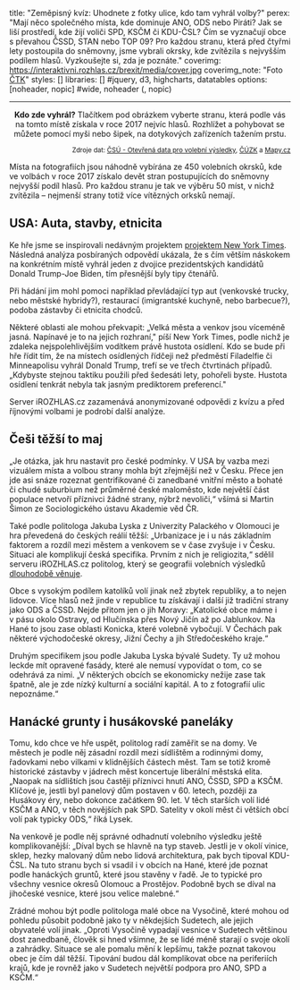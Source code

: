 title: "Zeměpisný kvíz: Uhodnete z fotky ulice, kdo tam vyhrál volby?"
perex: "Mají něco společného místa, kde dominuje ANO, ODS nebo Piráti? Jak se liší prostředí, kde žijí voliči SPD, KSČM či KDU-ČSL? Čím se vyznačují obce s převahou ČSSD, STAN nebo TOP 09? Pro každou stranu, která před čtyřmi lety postoupila do sněmovny, jsme vybrali okrsky, kde zvítězila s nejvyšším podílem hlasů. Vyzkoušejte si, zda je poznáte."
coverimg: https://interaktivni.rozhlas.cz/brexit/media/cover.jpg
coverimg_note: "Foto <a href='https://ctk.cz'>ČTK</a>"
styles: []
libraries: [] #jquery, d3, highcharts, datatables
options: [noheader, nopic] #wide, noheader (, nopic)

---

<wide><p style="text-align:center;"><strong>Kdo zde vyhrál?</strong> Tlačítkem pod obrázkem vyberte stranu, která podle vás na tomto místě získala v roce 2017 nejvíc hlasů. Rozhlížet a pohybovat se můžete pomocí myši nebo šipek, na dotykových zařízeních tažením prstu.</p>
</wide>
<wide>

<div id="app"></div>
<p style="font-size:smaller;text-align:right;">Zdroje dat: <a href="https://volby.cz/opendata/opendata.htm">ČSÚ - Otevřená data pro volební výsledky</a>, <a href="https://vdp.cuzk.cz/">ČÚZK</a> a <a href="https://api.mapy.cz/">Mapy.cz</a></p>
</wide>

Místa na fotografiích jsou náhodně vybírána ze 450 volebních okrsků, kde ve volbách v roce 2017 získalo devět stran postupujících do sněmovny nejvyšší podíl hlasů. Pro každou stranu je tak ve výběru 50 míst, v nichž zvítězila – nejmenší strany totiž více vítězných orksků nemají.

## USA: Auta, stavby, etnicita

Ke hře jsme se inspirovali nedávným projektem [projektem New York Times](https://www.nytimes.com/interactive/2021/upshot/trump-biden-geography-quiz.html). Následná analýza posbíraných odpovědí ukázala, že s čím větším náskokem na konkrétním místě vyhrál jeden z dvojice prezidentských kandidátů Donald Trump-Joe Biden, tím přesnější byly tipy čtenářů.

Při hádání jim mohl pomoci například převládající typ aut (venkovské trucky, nebo městské hybridy?), restaurací (imigrantské kuchyně, nebo barbecue?), podoba zástavby či etnicita chodců.

<!--[[ZPRAVY_ARTICLE:5995242:1:1]]-->

Některé oblasti ale mohou překvapit: „Velká města a venkov jsou víceméně jasná. Napínavé je to na jejich rozhraní," píší New York Times, podle nichž je zdaleka nejspolehlivějším vodítkem právě hustota osídlení. Kdo se bude při hře řídit tím, že na místech osídlených řídčeji než předměstí Filadelfie či Minneapolisu vyhrál Donald Trump, trefí se ve třech čtvrtinách případů. „Kdybyste stejnou taktiku použili před šedesáti lety, pohořeli byste. Hustota osídlení tenkrát nebyla tak jasným prediktorem preferencí."

Server iROZHLAS.cz zazamenává anonymizované odpovědi z kvízu a před říjnovými volbami je podrobí další analýze.

## Češi těžší to maj

„Je otázka, jak hru nastavit pro české podmínky. V USA by vazba mezi vizuálem místa a volbou strany mohla být zřejmější než v Česku. Přece jen jde asi snáze rozeznat gentrifikované či zanedbané vnitřní město a bohaté či chudé suburbium než průměrné české maloměsto, kde největší část populace netvoří příznivci žádné strany, nýbrž nevoliči,“ všímá si Martin Šimon ze Sociologického ústavu Akademie věd ČR.

Také podle politologa Jakuba Lyska z Univerzity Palackého v Olomouci je hra převedená do českých reálií těžší: „Urbanizace je i u nás základním faktorem a rozdíl mezi městem a venkovem se v čase zvyšuje i v Česku. Situaci ale komplikují česká specifika. Prvním z nich je religiozita,“ sdělil serveru iROZHLAS.cz politolog, který se geografii volebních výsledků [dlouhodobě věnuje](https://www.tandfonline.com/doi/full/10.1080/17445647.2020.1819901).

<!--[[ZPRAVY_ARTICLE:5999162:0:1]]-->

Obce s vysokým podílem katolíků volí jinak než zbytek republiky, a to nejen lidovce. Více hlasů než jinde v republice tu získávají i další již tradiční strany jako ODS a ČSSD. Nejde přitom jen o jih Moravy: „Katolické obce máme i v pásu okolo Ostravy, od Hlučínska přes Nový Jičín až po Jablunkov. Na Hané to jsou zase oblasti Konicka, které volebně vybočují. V Čechách pak některé východočeské okresy, Jižní Čechy a jih Středočeského kraje.“

Druhým specifikem jsou podle Jakuba Lyska bývalé Sudety. Ty už mohou leckde mít opravené fasády, které ale nemusí vypovídat o tom, co se odehrává za nimi. „V některých obcích se ekonomicky nežije zase tak špatně, ale je zde nízký kulturní a sociální kapitál. A to z fotografií ulic nepoznáme.“

## Hanácké grunty i husákovské paneláky

Tomu, kdo chce ve hře uspět, politolog radí zaměřit se na domy. Ve městech je podle něj zásadní rozdíl mezi sídlištěm a rodinnými domy, řadovkami nebo vilkami v klidnějších částech měst. Tam se totiž kromě historické zástavby v jádrech měst koncertuje liberální městská elita. „Naopak na sídlištích jsou častěji příznivci hnutí ANO, ČSSD, SPD a KSČM. Klíčové je, jestli byl panelový dům postaven v 60. letech, později za Husákovy éry, nebo dokonce začátkem 90. let. V těch starších volí lidé KSČM a ANO, v těch novějších pak SPD. Satelity v okolí měst či větších obcí volí pak typicky ODS,“ říká Lysek.

Na venkově je podle něj správné odhadnutí volebního výsledku ještě komplikovanější: „Díval bych se hlavně na typ staveb. Jestli je v okolí vinice, sklep, hezky malovaný dům nebo lidová architektura, pak bych tipoval KDU-ČSL. Na tuto stranu bych si vsadil i v obcích na Hané, které jde poznat podle hanáckých gruntů, které jsou stavěny v řadě. Je to typické pro všechny vesnice okresů Olomouc a Prostějov. Podobně bych se díval na jihočeské vesnice, které jsou velice malebné.“

Zrádné mohou být podle politologa malé obce na Vysočině, které mohou od pohledu působit podobně jako ty v někdejších Sudetech, ale jejich obyvatelé volí jinak. „Oproti Vysočině vypadají vesnice v Sudetech většinou dost zanedbaně, člověk si hned všimne, že se lidé méně starají o svoje okolí a zahrádky. Situace se ale pomalu mění k lepšímu, takže poznat takovou obec je čím dál těžší. Tipování budou dál komplikovat obce na periferiích krajů, kde je rovněž jako v Sudetech největší podpora pro ANO, SPD a KSČM.“
